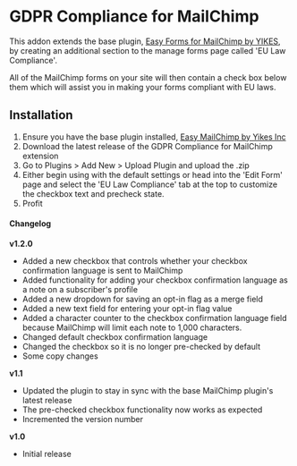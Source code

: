 #  GDPR Compliance for MailChimp

This addon extends the base plugin, [Easy Forms for MailChimp by YIKES](https://github.com/yikesinc/yikes-inc-easy-mailchimp-extender/tree/staging), by creating an additional section to the manage forms page called 'EU Law Compliance'. 

All of the MailChimp forms on your site will then contain a check box below them which will assist you in making your forms compliant with EU laws.


## Installation

1. Ensure you have the base plugin installed, [Easy MailChimp by Yikes Inc](https://github.com/yikesinc/yikes-inc-easy-mailchimp-extender/tree/staging)
2. Download the latest release of the GDPR Compliance for MailChimp extension
3. Go to Plugins > Add New > Upload Plugin and upload the .zip
4. Either begin using with the default settings or head into the 'Edit Form' page and select the 'EU Law Compliance' tab at the top to customize the checkbox text and precheck state. 
5. Profit

#### Changelog

<strong>v1.2.0</strong>
* Added a new checkbox that controls whether your checkbox confirmation language is sent to MailChimp
* Added functionality for adding your checkbox confirmation language as a note on a subscriber's profile
* Added a new dropdown for saving an opt-in flag as a merge field
* Added a new text field for entering your opt-in flag value
* Added a character counter to the checkbox confirmation language field because MailChimp will limit each note to 1,000 characters.
* Changed default checkbox confirmation language
* Changed the checkbox so it is no longer pre-checked by default
* Some copy changes

<strong>v1.1</strong>
* Updated the plugin to stay in sync with the base MailChimp plugin's latest release
* The pre-checked checkbox functionality now works as expected
* Incremented the version number

<strong>v1.0</strong>
* Initial release